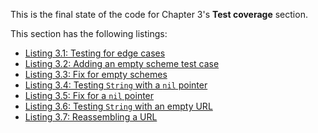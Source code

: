 
This is the final state of the code for Chapter 3's **Test coverage** section.

This section has the following listings:

- [Listing 3.1: Testing for edge cases](../../all-listings/03-test-coverage-and-optimization/01-testing-for-edge-cases.md)
- [Listing 3.2: Adding an empty scheme test case](../../all-listings/03-test-coverage-and-optimization/02-adding-an-empty-scheme-test-case.md)
- [Listing 3.3: Fix for empty schemes](../../all-listings/03-test-coverage-and-optimization/03-fix-for-empty-schemes.md)
- [Listing 3.4: Testing `String` with a `nil` pointer](../../all-listings/03-test-coverage-and-optimization/04-testing-string-with-a-nil-pointer.md)
- [Listing 3.5: Fix for a `nil` pointer](../../all-listings/03-test-coverage-and-optimization/05-fix-for-a-nil-pointer.md)
- [Listing 3.6: Testing `String` with an empty URL](../../all-listings/03-test-coverage-and-optimization/06-testing-string-with-an-empty-url.md)
- [Listing 3.7: Reassembling a URL](../../all-listings/03-test-coverage-and-optimization/07-reassembling-a-url.md)

